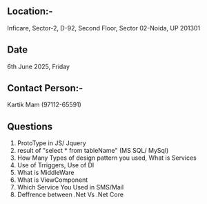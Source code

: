 ## Location:- 
Inficare, Sector-2, D-92, Second Floor, Sector 02-Noida, UP 201301

## Date 
6th June 2025, Friday

## Contact Person:- 
Kartik Mam (97112-65591)

## Questions
1. ProtoType in JS/ Jquery
2. result of "select * from tableName" (MS SQL/ MySql)
3. How Many Types of design pattern you used, What is Services
4. Use of Trriggers, Use of DI
5. What is MiddleWare
6. What is ViewComponent
7. Which Service You Used in SMS/Mail
8. Deffrence between .Net Vs .Net Core
